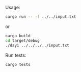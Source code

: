 Usage:

```bash
cargo run -- -f ../../input.txt
```

or 

```bash
cargo build
cd target/debug
./day1 ../../../../input.txt
```

Run tests:
```bash
cargo tests
```